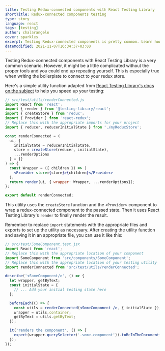```yaml
---
title: Testing Redux-connected components with React Testing Library
shortTitle: Redux-connected components testing
type: story
language: react
tags: [testing]
author: chalarangelo
cover: sparkles
excerpt: Testing Redux-connected components is pretty common. Learn how to use this simple utility function to speed up your testing.
dateModified: 2021-11-07T16:34:37+03:00
---
```


Testing Redux-connected components with React Testing Library is a very common scenario. However, it might be a little complicated without the proper tools and you could end up repeating yourself. This is especially true when writing the boilerplate to connect to your redux store.

Here's a simple utility function adapted from [React Testing Library's docs on the subject](https://testing-library.com/docs/example-react-redux) to help you speed up your testing:

```jsx
// src/test/utils/renderConnected.js
import React from 'react';
import { render } from '@testing-library/react';
import { createStore } from 'redux';
import { Provider } from 'react-redux';
// Replace this with the appropriate imports for your project
import { reducer, reducerInitialState } from './myReduxStore';

const renderConnected = (
  ui, {
    initialState = reducerInitialState,
    store = createStore(reducer, initialState),
    ...renderOptions
  } = {}
) => {
  const Wrapper = ({ children }) => (
    <Provider store={store}>{children}</Provider>
  );
  return render(ui, { wrapper: Wrapper, ...renderOptions});
};

export default renderConnected;
```

This utility uses the `createStore` function and the `<Provider>` component to wrap a redux-connected component to the passed state. Then it uses React Testing Library's `render` to finally render the result.

Remember to replace `import` statements with the appropriate files and exports to set up the utility as necessary. After creating the utility function and saving it in an appropriate file, you can use it like this:

```jsx
// src/test/SomeComponent.test.jsx
import React from 'react';
// Replace this with the appropriate location of your component
import SomeComponent from 'src/components/SomeComponent';
// Replace this with the appropriate location of your testing utility
import renderConnected from 'src/test/utils/renderConnected';

describe('<SomeComponent/>', () => {
  let wrapper, getByText;
  const initialState = {
    // ... Add your initial testing state here
  };

  beforeEach(() => {
    const utils = renderConnected(<SomeComponent />, { initialState });
    wrapper = utils.container;
    getByText = utils.getByText;
  });

  it('renders the component', () => {
    expect(wrapper.querySelector('.some-component')).toBeInTheDocument();
  });
});
```
